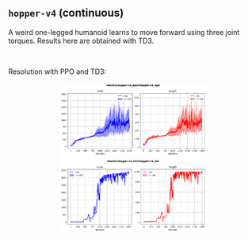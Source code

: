 ## `hopper-v4` (continuous)

A weird one-legged humanoid learns to move forward using three joint torques. Results here are obtained with TD3.

<p align="center">
  <img width="300" alt="" src="bad.gif">
  <img width="300" alt="" src="good.gif">
</p>

Resolution with PPO and TD3:

<p align="center">
  <img width="300" alt="" src="ppo.png">
  <img width="300" alt="" src="td3.png">
</p>
